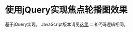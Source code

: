 # 使用jQuery实现焦点轮播图效果

基于jQuery实现。
JavaScript版本请见[这里](https://github.com/qiaoer2017/CarouselDemo),二者代码逻辑相同。
